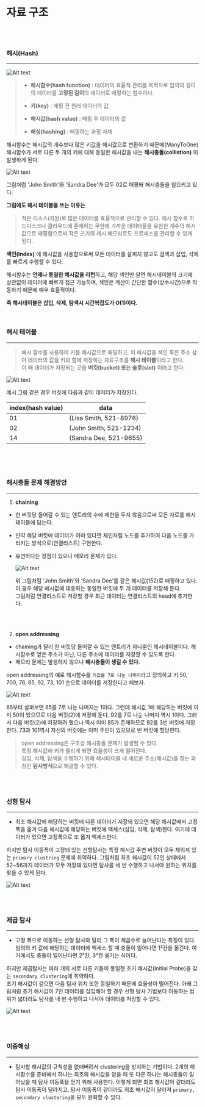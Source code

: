 # 자료 구조

<br>
<br>

### 해시(Hash)

---

![Alt text](image.png)

> - **해시함수(hash function)** : 데이터의 효율적 관리를 목적으로 임의의 길이의 데이터를 **고정된 길이**의 데이터로 매핑하는 함수이다.
>
> - **키(key)** : 매핑 전 원래 데이터의 값
>
> - **해시값(hash value)** : 매핑 후 데이터의 값
>
> - **해싱(hashing)** : 매핑하는 과정 자체

해시함수는 해시값의 개수보다 많은 키값을 해시값으로 변환하기 때문에(ManyToOne) 해시함수가 서로 다른 두 개의 키에 대해 동일한 해시값을 내는 **해시충돌(collistion)** 이 발생하게 된다.

![Alt text](image-1.png)

그림처럼 'John Smith'와 'Sandra Dee'가 모두 02로 매핑돼 해시충돌을 일으키고 있다.

**그럼에도 해시 테이블을 쓰는 이유는**

> 적은 리소스(자원)로 많은 데이터를 효율적으로 관리할 수 있다. 해시 함수로 하드디스크나 클라우드에 존재하는 무한에 가까운 데이터들을 유한한 개수의 해시값으로 매핑함으로써 작은 크기의 캐시 메모리로도 프로세스를 관리할 수 있게 된다.

**색인(Index)** 에 해시값을 사용함으로써 모든 데이터를 살피지 않고도 검색과 삽입, 삭제를 빠르게 수행할 수 있다.

해시함수는 **언제나 동일한 해시값을 리턴**하고, 해당 색인만 알면 해시테이블의 크기에 상관없이 데이터에 빠르게 접근 가능하며, 색인은 계산이 간단한 함수(상수시간)으로 작동하기 때문에 매우 효율적이다.

**즉 해시테이블은 삽입, 삭제, 탐색시 시간복잡도가 O(1)이다.**

<br>

### 해시 테이블

---

> 해시 함수를 사용하여 키를 해시값으로 매핑하고, 이 해시값을 색인 혹은 주소 삼아 데이터의 값을 키와 함께 저장하는 자료구조를 **해시 테이블**이라고 한다. <br>
> 이 때 데이터가 저장되는 곳을 **버킷(bucket) 또는 슬롯(slot)** 이라고 한다.

![Alt text](image-2.png)

예시 그림 같은 경우 버킷에 다음과 같이 데이터가 저장된다.

| index(hash value) | data                   |
| ----------------- | ---------------------- |
| 01                | (Lisa Smith, 521-8976) |
| 02                | (John Smith, 521-1234) |
| 14                | (Sandra Dee, 521-9655) |

<br>
<br>
<br>

### 해시충돌 문제 해결방안

---

1. **chaining**

- 한 버킷당 들어갈 수 있는 엔트리의 수에 제한을 두지 않음으로써 모든 자료를 헤시테이블에 담는다.
- 만약 해당 버킷에 데이터가 이미 있다면 체인처럼 노드를 추가하여 다음 노드를 가리키는 방식으로(연결리스트) 구현한다.
- 유연하다는 장점이 있으나 메모리 문제가 있다.

  ![Alt text](image-3.png)

  위 그림처럼 'John Smith'와 'Sandra Dee'를 같은 해시값(152)로 매핑하고 있다. 이 경우 해당 해시값에 대응하는 동일한 버킷에 두 개 데이터를 저장해 둔다.<br>
  그림처럼 연결리스트로 저장할 경우 최근 데이터는 연결리스트의 head에 추가한다.

<br>
<br>

2. **open addressing**

- chaining과 달리 한 버킷당 들어갈 수 있는 엔트리가 하나뿐인 헤시테이블이다. 해시함수로 얻은 주소가 아닌, 다른 주소에 데이터를 저장할 수 있도록 한다.
- 메모리 문제는 발생하지 않으나 **해시충돌이 생길 수 있다.**

open addressing의 예로 해시함수를 `키값을 7로 나눈 나머지`라고 정의하고 키 50, 700, 76, 85, 92, 73, 101 순으로 데이터를 저장한다고 해보자.

![Alt text](image-4.png)

85부터 살펴보면 85를 7로 나눈 나머지는 1이다. 그런데 해시값 1에 해당하는 버킷에 이미 50이 있으므로 다음 버킷(2)에 저장해 둔다. 92를 7로 나눈 나머지 역시 1이다. 그래서 다음 버킷(2)에 저장하려 했으나 역시 이미 85가 존재하므로 92를 3번 버킷에 저장한다. 73과 101역시 자신의 버킷에는 이미 주인이 있으므로 빈 버킷에 할당한다.

> open addressing은 구조상 해시충돌 문제가 발생할 수 있다.<br>
> 특정 해시값에 키가 몰리게 되면 효율성이 크게 떨어진다. <br>
> 삽입, 삭제, 탐색을 수행하기 위해 해시테이블 내 새로운 주소(해시값)를 찾는 과정인 **탐사방식**으로 해결할 수 있다.

<br>
<br>

### 선형 탐사

---

- 최초 해시값에 해당하는 버킷에 다른 데이터가 저장돼 있으면 해당 해시값에서 고정폭을 옮겨 다음 해시값에 해당하는 버킷에 액세스(삽입, 삭제, 탐색)한다. 여기에 데이터가 있으면 고정폭으로 또 옮겨 액세스한다.

하지만 탐사 이동폭이 고정돼 있는 선형탐사는 특정 해시값 주변 버킷이 모두 채워져 있는 `primary clustring` 문제에 취약하다.
그림처럼 최초 해시값이 52인 상태에서 52~56까지 데이터가 모두 저장돼 있다면 탐사를 네 번 수행하고 나서야 원하는 위치를 찾을 수 있게 된다.

![Alt text](image-5.png)

<br>
<br>

### 제곱 탐사

---

- 고정 폭으로 이동하는 선형 탐사와 달리 그 폭이 제곱수로 늘어난다는 특징이 있다.
  임의의 키 값에 해당하는 데이터에 액세스 할 때 충돌이 일어나면 1²칸을 옮긴다. 여기에서도 충돌이 일어난다면 2²칸, 3²칸 옮기는 식이다.

하지만 제곱탐사는 여러 개의 서로 다른 키들이 동일한 초기 해시값(Initial Probe)을 갖는 `secondary clustering`에 취약하다. <br>
초기 해시값이 같으면 다음 탐사 위치 또한 동일하기 때문에 효율성이 떨어진다. 아래 그림처럼 초기 해시값이 7인 데이터를 삽입해야 할 경우 선형 탐사 기법보다 이동하는 범위가 넓더라도 탐사를 네 번 수행하고 나서야 데이터를 저장할 수 있다.

![Alt text](image-6.png)

<br>
<br>

### 이중해싱

---

- 탐사할 해시값의 규칙성을 없애버려서 clustering을 방지하는 기법이다. 2개의 해시함수를 준비해서 하나는 최초의 해시값을 얻을 때 또 다른 하나는 해시충돌이 일어났을 때 탐사 이동폭을 얻기 위해 사용한다. 이렇게 되면 최초 해시값이 같더라도 탐사 이동폭이 달라지고, 탐사 이동폭이 같더라도 최초 해시값이 달라져 `primary, secondary clustering`을 모두 완화할 수 있다.
